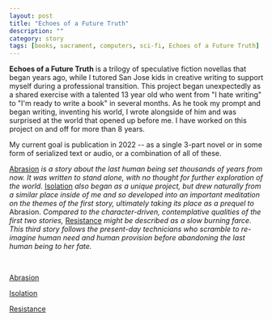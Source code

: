 ```yaml
---
layout: post
title: "Echoes of a Future Truth"
description: ""
category: story
tags: [books, sacrament, computers, sci-fi, Echoes of a Future Truth]
---
```


**Echoes of a Future Truth** is a trilogy of speculative fiction novellas that began years ago, while I tutored San Jose kids in creative writing to support myself during a professional transition. This project began unexpectedly as a shared exercise with a talented 13 year old who went from "I hate writing" to "I'm ready to write a book" in several months. As he took my prompt and began writing, inventing his world, I wrote alongside of him and was surprised at the world that opened up before me. I have worked on this project on and off for more than 8 years. 

My current goal is publication in 2022 -- as a single 3-part novel or in some form of serialized text or audio, or a combination of all of these.

[Abrasion](http://www.imby.net/20170525/abrasion) *is a story about the last human being set thousands of years from now. It was written to stand alone, with no thought for further exploration of the world.* [Isolation](http://www.imby.net/20190811/isolation) *also began as a unique project, but drew naturally from a similar place inside of me and so developed into an important meditation on the themes of the first story, ultimately taking its place as a prequel to* Abrasion. *Compared to the character-driven, contemplative qualities of the first two stories,* [Resistance](http://www.imby.net/20220108/resistance) *might be described as a slow burning farce. This third story follows the present-day technicians who scramble to re-imagine human need and human provision before abandoning the last human being to her fate.*

 &nbsp; &nbsp;
 
 [Abrasion](http://www.imby.net/20170525/abrasion) 
 
 [Isolation](http://www.imby.net/20190811/isolation)
 
 [Resistance](http://www.imby.net/20220108/resistance)
